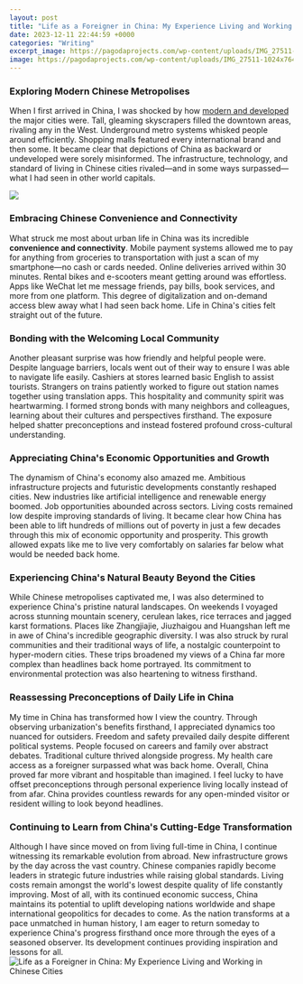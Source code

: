```yaml
---
layout: post
title: "Life as a Foreigner in China: My Experience Living and Working in Chinese Cities"
date: 2023-12-11 22:44:59 +0000
categories: "Writing"
excerpt_image: https://pagodaprojects.com/wp-content/uploads/IMG_27511-1024x764.jpg
image: https://pagodaprojects.com/wp-content/uploads/IMG_27511-1024x764.jpg
---
```


### Exploring Modern Chinese Metropolises  
When I first arrived in China, I was shocked by how [modern and developed](https://wordtimes.github.io/2024-01-09-der-erdmond-gr-xf6-xdfenvergleiche-aus-verschiedenen-perspektiven/) the major cities were. Tall, gleaming skyscrapers filled the downtown areas, rivaling any in the West. Underground metro systems whisked people around efficiently. Shopping malls featured every international brand and then some. It became clear that depictions of China as backward or undeveloped were sorely misinformed. The infrastructure, technology, and standard of living in Chinese cities rivaled—and in some ways surpassed—what I had seen in other world capitals.  

![](https://chinainternshipplacements.com/blog/wp-content/uploads/2017/11/china-interns-at-chinese-new-year.jpg)
### Embracing Chinese Convenience and Connectivity
What struck me most about urban life in China was its incredible **convenience and connectivity**. Mobile payment systems allowed me to pay for anything from groceries to transportation with just a scan of my smartphone—no cash or cards needed. Online deliveries arrived within 30 minutes. Rental bikes and e-scooters meant getting around was effortless. Apps like WeChat let me message friends, pay bills, book services, and more from one platform. This degree of digitalization and on-demand access blew away what I had seen back home. Life in China's cities felt straight out of the future.
### Bonding with the Welcoming Local Community
Another pleasant surprise was how friendly and helpful people were. Despite language barriers, locals went out of their way to ensure I was able to navigate life easily. Cashiers at stores learned basic English to assist tourists. Strangers on trains patiently worked to figure out station names together using translation apps. This hospitality and community spirit was heartwarming. I formed strong bonds with many neighbors and colleagues, learning about their cultures and perspectives firsthand. The exposure helped shatter preconceptions and instead fostered profound cross-cultural understanding.
### Appreciating China's Economic Opportunities and Growth
The dynamism of China's economy also amazed me. Ambitious infrastructure projects and futuristic developments constantly reshaped cities. New industries like artificial intelligence and renewable energy boomed. Job opportunities abounded across sectors. Living costs remained low despite improving standards of living. It became clear how China has been able to lift hundreds of millions out of poverty in just a few decades through this mix of economic opportunity and prosperity. This growth allowed expats like me to live very comfortably on salaries far below what would be needed back home.
### Experiencing China's Natural Beauty Beyond the Cities
While Chinese metropolises captivated me, I was also determined to experience China's pristine natural landscapes. On weekends I voyaged across stunning mountain scenery, cerulean lakes, rice terraces and jagged karst formations. Places like Zhangjiajie, Jiuzhaigou and Huangshan left me in awe of China's incredible geographic diversity. I was also struck by rural communities and their traditional ways of life, a nostalgic counterpoint to hyper-modern cities. These trips broadened my views of a China far more complex than headlines back home portrayed. Its commitment to environmental protection was also heartening to witness firsthand.
### Reassessing Preconceptions of Daily Life in China 
My time in China has transformed how I view the country. Through observing urbanization's benefits firsthand, I appreciated dynamics too nuanced for outsiders. Freedom and safety prevailed daily despite different political systems. People focused on careers and family over abstract debates. Traditional culture thrived alongside progress. My health care access as a foreigner surpassed what was back home. Overall, China proved far more vibrant and hospitable than imagined. I feel lucky to have offset preconceptions through personal experience living locally instead of from afar. China provides countless rewards for any open-minded visitor or resident willing to look beyond headlines.
### Continuing to Learn from China's Cutting-Edge Transformation  
Although I have since moved on from living full-time in China, I continue witnessing its remarkable evolution from abroad. New infrastructure grows by the day across the vast country. Chinese companies rapidly become leaders in strategic future industries while raising global standards. Living costs remain amongst the world's lowest despite quality of life constantly improving. Most of all, with its continued economic success, China maintains its potential to uplift developing nations worldwide and shape international geopolitics for decades to come. As the nation transforms at a pace unmatched in human history, I am eager to return someday to experience China's progress firsthand once more through the eyes of a seasoned observer. Its development continues providing inspiration and lessons for all.
![Life as a Foreigner in China: My Experience Living and Working in Chinese Cities](https://pagodaprojects.com/wp-content/uploads/IMG_27511-1024x764.jpg)